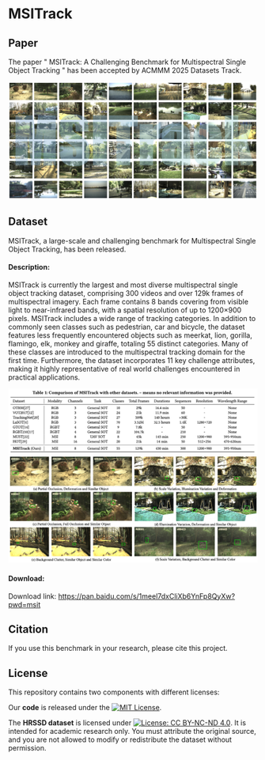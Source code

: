 # MSITrack

## Paper

The paper " MSITrack: A Challenging Benchmark for Multispectral Single Object Tracking " has been accepted by ACMMM 2025 Datasets Track.

![MSITrack scenes](https://github.com/Fengtao191/MSITrack/blob/main/images/MSITrack%20scenes.png)


## Dataset

MSITrack, a large-scale and challenging benchmark for Multispectral Single Object Tracking, has been released.

#### Description:

MSITrack is currently the largest and most diverse multispectral single object tracking dataset, comprising 300 videos and over 129k frames of multispectral imagery. Each frame contains 8 bands covering from visible light to near-infrared bands, with a spatial resolution of up to 1200×900 pixels. MSITrack includes a wide range of tracking categories. In addition to commonly seen classes such as pedestrian, car and bicycle, the dataset features less frequently encountered objects such as meerkat, lion, gorilla, flamingo, elk, monkey and giraffe, totaling 55 distinct categories. Many of these classes are introduced to the multispectral tracking domain for the first time. Furthermore, the dataset  incorporates 11 key challenge attributes, making it highly representative of real world challenges encountered in practical applications.

![all_challs](https://github.com/Fengtao191/MSITrack/blob/main/images/Msitrack.png)
![all_challs](https://github.com/Fengtao191/MSITrack/blob/main/images/annotation%20examples.png)


#### Download:

Download link: 
 https://pan.baidu.com/s/1meel7dxCliXb6YnFp8QyXw?pwd=msit

## Citation

If you use this benchmark in your research, please cite this project.


## License
This repository contains two components with different licenses:

Our **code** is released under the [![MIT License](https://img.shields.io/badge/License-MIT-yellow.svg)](LICENSE).

The **HRSSD dataset** is licensed under [![License: CC BY-NC-ND 4.0](https://img.shields.io/badge/License-CC_BY--NC--ND_4.0-lightgrey.svg)](https://creativecommons.org/licenses/by-nc-nd/4.0/). It is intended for academic research only. You must attribute the original source, and you are not allowed to modify or redistribute the dataset without permission.
